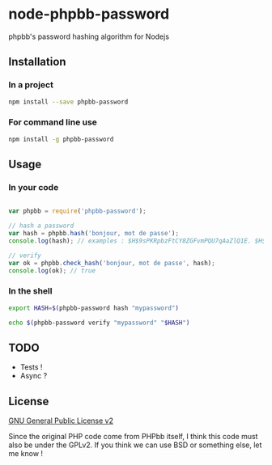 node-phpbb-password
===================

phpbb's password hashing algorithm for Nodejs

## Installation

### In a project
``` sh
npm install --save phpbb-password
```

### For command line use
``` sh
npm install -g phpbb-password
```

## Usage

### In your code
``` javascript

var phpbb = require('phpbb-password');

// hash a password
var hash = phpbb.hash('bonjour, mot de passe');
console.log(hash); // examples : $H$9sPKRpbzFtCY8ZGFvmPQU7qAaZlQ1E. $H$9940UI0zss3hbAt6bytgCIAthYapG20

// verify 
var ok = phpbb.check_hash('bonjour, mot de passe', hash);
console.log(ok); // true
```

### In the shell
``` sh
export HASH=$(phpbb-password hash "mypassword")

echo $(phpbb-password verify "mypassword" "$HASH")
```

## TODO

 * Tests !
 * Async ?

## License

[GNU General Public License v2](https://github.com/phpbb/phpbb3#license)

Since the original PHP code come from PHPbb itself, I think this code must also be under the GPLv2.
If you think we can use BSD or something else, let me know !
